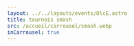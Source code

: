 ```yaml
---
layout: ../../layouts/events/DlcE.astro
title: tournois smash
src: /accueil/carrousel/smash.webp
inCarrousel: true
---
```

